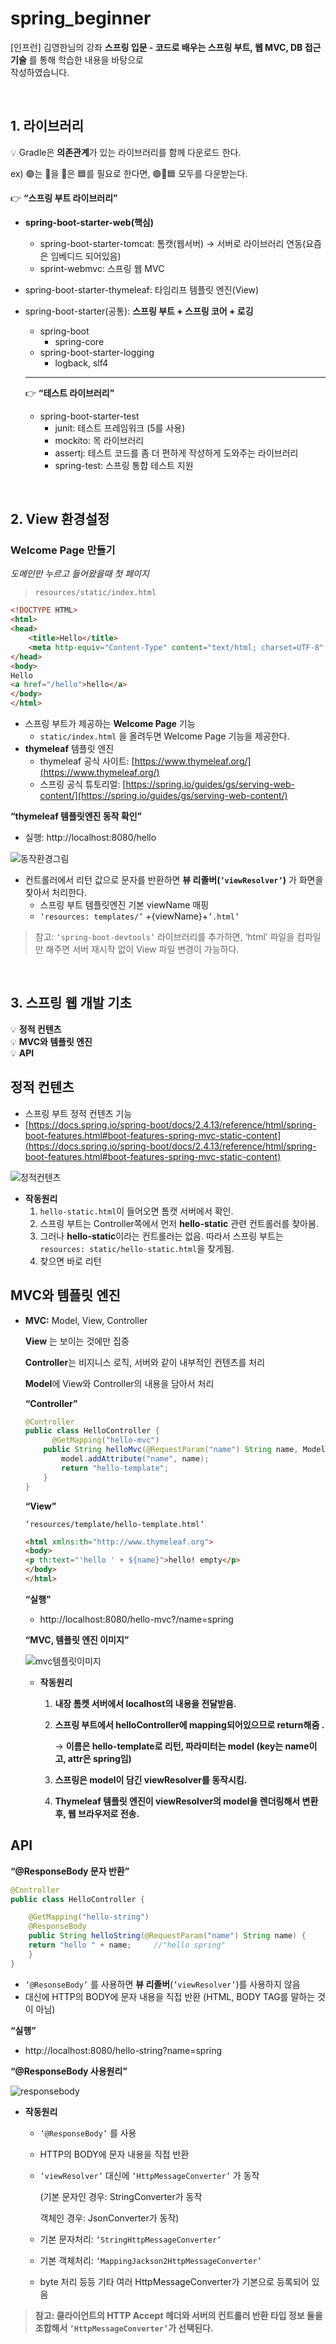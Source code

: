 # spring_beginner
[인프런] 김영한님의 강좌 **스프링 입문 - 코드로 배우는 스프링 부트, 웹 MVC, DB 접근 기술** 를 통해 학습한 내용을 바탕으로
<br> 작성하였습니다.

<br>

## 1. 라이브러리

💡 Gradle은 **의존관계**가 있는 라이브러리를 함께 다운로드 한다.


ex)  🟢는 🔺을 🔺은 🟦를 필요로 한다면,  🟢🔺🟦 모두를 다운받는다.

👉 **“스프링 부트 라이브러리”**

- **spring-boot-starter-web(핵심)**
    - spring-boot-starter-tomcat: 톰캣(웹서버) → 서버로 라이브러리 연동(요즘은 임베디드 되어있음)
    - sprint-webmvc: 스프링 웹 MVC
- spring-boot-starter-thymeleaf: 타임리프 템플릿 엔진(View)
- spring-boot-starter(공통): **스프링 부트 + 스프링 코어 + 로깅**
    - spring-boot
        - spring-core
    - spring-boot-starter-logging
        - logback, slf4
    
    ---
    
    👉 **“테스트 라이브러리”**
    
    - spring-boot-starter-test
        - junit: 테스트 프레임워크 (5를 사용)
        - mockito: 목 라이브러리
        - assertj: 테스트 코드를 좀 더 편하게 작성하게 도와주는 라이브러리
        - spring-test: 스프링 통합 테스트 지원


<br>


## 2. View 환경설정
### **Welcome Page 만들기**

*도메인만 누르고 들어왔을때 첫 페이지*

> `resources/static/index.html`
> 

```html
<!DOCTYPE HTML>
<html>
<head>
    <title>Hello</title>
    <meta http-equiv="Content-Type" content="text/html; charset=UTF-8" />
</head>
<body>
Hello
<a href="/hello">hello</a>
</body>
</html>
```

- 스프링 부트가 제공하는 **Welcome Page** 기능
    - `static/index.html` 을 올려두면 Welcome Page 기능을 제공한다.
- **thymeleaf** 템플릿 엔진
    - thymeleaf 공식 사이트: [https://www.thymeleaf.org/](https://www.thymeleaf.org/)
    - 스프링 공식 튜토리얼: [https://spring.io/guides/gs/serving-web-content/](https://spring.io/guides/gs/serving-web-content/)

**“thymeleaf 템플릿엔진 동작 확인”**

- 실행: http://localhost:8080/hello

![동작환경그림](https://user-images.githubusercontent.com/87354210/172509542-da513010-281e-4922-ad2d-572d43184cb0.jpg)


- 컨트롤러에서 리턴 값으로 문자를 반환하면 **뷰 리졸버(`’viewResolver’`)** 가 화면을 찾아서 처리한다.
    - 스프링 부트 템플릿엔진 기본 viewName 매핑
    - `‘resources: templates/’` +{viewName}+`’.html’`

> 참고: `‘spring-boot-devtools’` 라이브러리를 추가하면, ‘html’ 파일을 컴파일만 해주면 서버 재시작 없이 View 파일 변경이 가능하다.

<br>

## 3. 스프링 웹 개발 기초

💡 **정적 컨텐츠** <br>
💡 **MVC와 템플릿 엔진** <br>
💡 **API**

</aside>

## 정적 컨텐츠

- 스프링 부트 정적 컨텐츠 기능
- [https://docs.spring.io/spring-boot/docs/2.4.13/reference/html/spring-boot-features.html#boot-features-spring-mvc-static-content](https://docs.spring.io/spring-boot/docs/2.4.13/reference/html/spring-boot-features.html#boot-features-spring-mvc-static-content)

![정적컨텐츠](https://user-images.githubusercontent.com/87354210/172509891-ca8ca620-550f-4ec7-a9fd-09b9d1be5be8.png)


- **작동원리**
    1. `hello-static.html`이 들어오면 톰캣 서버에서 확인.
    2. 스프링 부트는 Controller쪽에서 먼저 **hello-static** 관련 컨트롤러를 찾아봄.
    3. 그러나 **hello-static**이라는 컨트롤러는 없음. 따라서 스프링 부트는 `resources: static/hello-static.html`을 찾게됨.
    4. 찾으면 바로 리턴

## MVC와 템플릿 엔진

- **MVC:** Model, View, Controller
    
    **View** 는 보이는 것에만 집중
    
    **Controller**는 비지니스 로직, 서버와 같이 내부적인 컨텐츠를 처리
    
    **Model**에 View와 Controller의 내용을 담아서 처리
    
    **“Controller”**
    
    ```java
    @Controller
    public class HelloController {
    	  @GetMapping("hello-mvc")
        public String helloMvc(@RequestParam("name") String name, Model model) {
            model.addAttribute("name", name);
            return "hello-template";
        }
    }
    ```
    
    **“View”**
    
    `‘resources/template/hello-template.html’`
    
    ```html
    <html xmlns:th="http://www.thymeleaf.org">
    <body>
    <p th:text="'hello ' + ${name}">hello! empty</p>
    </body>
    </html>
    ```
    
    **“실행”**
    
    - http://localhost:8080/hello-mvc?/name=spring
    
    **“MVC, 템플릿 엔진 이미지”**
    
    ![mvc템플릿이미지](https://user-images.githubusercontent.com/87354210/172510163-d418a5a2-3ea9-4b27-b942-4cf76c750f91.png)

    
    - **작동원리**
        1. **내장 톰켓 서버에서 localhost의 내용을 전달받음.**
        2. **스프링 부트에서 helloController에 mapping되어있으므로 return해줌 .**
            
            → **이름은 hello-template로 리턴, 파라미터는 model
                (key는 name이고, attr은 spring임)**
            
        3. **스프링은 model이 담긴 viewResolver를 동작시킴.**
        4. **Thymeleaf 템플릿 엔진이 viewResolver의 model을 렌더링해서 변환 후, 웹 브라우저로 전송.**

## API

**“@ResponseBody 문자 반환”**

```java
@Controller
public class HelloController {

	@GetMapping("hello-string")
	@ResponseBody
	public String helloString(@RequestParam("name") String name) {
    return "hello " + name;     //"hello spring"
	}
}
```

- `‘@ResonseBody’` 를 사용하면 **뷰 리졸버**(`’viewResolver’`)를 사용하지 않음
- 대신에 HTTP의 BODY에 문자 내용을 직접 반환 (HTML, BODY TAG를 말하는 것이 아님)

**“실행”**

- http://localhost:8080/hello-string?name=spring

**“@ResponseBody 사용원리”**

![responsebody](https://user-images.githubusercontent.com/87354210/172510218-ca7edd9e-df03-4829-8089-a3d5be71ea8a.png)


- **작동원리**
    - `‘@ResponseBody’` 를 사용
    - HTTP의 BODY에 문자 내용을 직접 반환
    - `‘viewResolver’` 대신에 `‘HttpMessageConverter’` 가 동작
        
        (기본 문자인 경우: StringConverter가 동작
        
        객체인 경우: JsonConverter가 동작)
        
    - 기본 문자처리: `‘StringHttpMessageConverter’`
    - 기본 객체처리: `‘MappingJackson2HttpMessageConverter’`
    - byte 처리 등등 기타 여러 HttpMessageConverter가 기본으로 등록되어 있음

> **참고: 클라이언트의 HTTP Accept 헤더와 서버의 컨트롤러 반환 타입 정보 둘을 조합해서 `‘HttpMessageConverter’`가 선택된다.**
>


